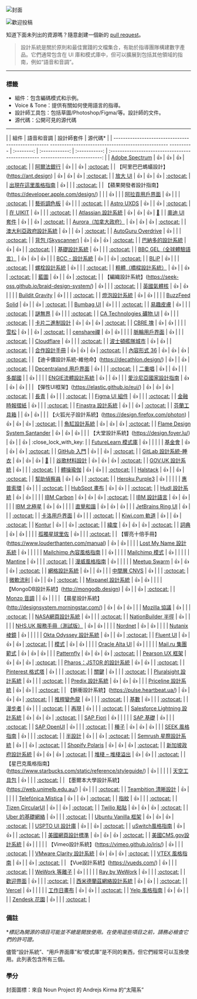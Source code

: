 ![封面](/cover.png)

![歡迎投稿](https://img.shields.io/badge/Contributions-welcome-blue.svg)

知道下面未列出的資源嗎？隨意創建一個新的 [pull request](https://github.com/alexpate/awesome-design-systems/pulls)。

> 設計系統是關於原則和最佳實踐的文檔集合，有助於指導團隊構建數字產品。它們通常包含在 UI 庫和模式庫中，但可以擴展到包括其他領域的指南，例如“語音和音調”。

---

### 標籤

- 組件：包含編碼模式和示例。
- Voice & Tone：提供有關如何使用語言的指導。
- 設計師工具包：包括草圖/Photoshop/Figma/等。設計師的文件。
- 源代碼：公開可見的源代碼

---

| | 組件 | 語音和音調 | 設計師套件 | 源代碼\* |
| -------------------------------------------------- -------------------------------------------------- ---------- | :--------: | :------------: | :-----------: | :------------------------------------------------ --------------------------: |
| [Adobe Spectrum](https://spectrum.adobe.com) | 👍 | 👍 | 👍 | [:octocat:](https://github.com/adobe/react-spectrum) |
| [阿爾法銀行](https://design.alfabank.ru) | 👍 | | 👍 | [:octocat:](https://github.com/alfa-laboratory/arui-feather) |
| 【阿里巴巴螞蟻設計】(https://ant.design) | 👍 | 👍 | 👍 | [:octocat:](https://github.com/ant-design/ant-design/) |
| [放大 UI](https://ui.docs.amplify.aws/) | 👍 | 👍 | 👍 | [:octocat:](https://github.com/aws-amplify/amplify-ui/) |
| [出現在這里風格指南](https://bloom.appearhere.co.uk/) | 👍 | | | [:octocat:](https://github.com/appearhere/bloom) |
| 【蘋果開發者設計指南】(https://developer.apple.com/design/) | | | 👍 | |
| [阿拉貢用戶界面](https://ui.aragon.org/) | 👍 | | | [:octocat:](https://github.com/aragon/ui) |
| [藝術調色板](https://palette.artsy.net/) | 👍 | | | [:octocat:](https://github.com/artsy/palette) |
| [Astro UXDS](https://astrouxds.com/) | 👍 | | 👍 | [:octocat:](https://github.com/RocketCommunicationsInc/astro-components) |
| [在 UIKIT](https://at-ui.github.io/at-ui/#/en) | 👍 | | | [:octocat:](https://github.com/at-ui/at-ui) |
| [Atlassian 設計系統](https://atlassian.design) | 👍 | 👍 | 👍 | [:space_invader:](https://bitbucket.org/atlassian/atlassian-frontend-mirror/) |
| [奧迪 UI 套件](https://www.audi.com/ci/en/guides/user-interface/introduction.html) | 👍 | | 👍 | [:octocat:](https://github.com/audi/audi-ui) |
| [Aurora（加拿大政府）](https://design.gccollab.ca/) | 👍 | 👍 | 👍 | [:octocat:](https://github.com/gctools-outilsgc/design-system) |
| [澳大利亞政府設計系統](https://designsystem.gov.au/) | 👍 | | 👍 | [:octocat:](https://github.com/govau/design-system-components/) |
| [AutoGuru Overdrive](http://overdrive.autoguru.io/) | 👍 | | | [:octocat:](https://github.com/autoguru-au/overdrive) |
| [背包 (Skyscanner)](https://skyscanner.design/) | 👍 | 👍 | 👍 | [:octocat:](https://github.com/skyscanner/backpack) |
| [巴納多的設計系統](https://design-system.barnardos.org.uk) | 👍 | 👍 | | [:octocat:](https://github.com/barnardos/design-system) |
| [基礎設計系統](https://basis.now.sh) | 👍 | | | [:octocat:](https://github.com/moroshko/basis) |
| [BBC GEL（全球體驗語言）](https://www.bbc.co.uk/gel) | 👍 | 👍 | 👍 | |
| [BCC - 設計系統](https://designsystem.bccfilkom.net/) | 👍 | | 👍 | [:octocat:](https://github.com/bccfilkom/designsystem) |
| [BLiP](https://design.blip.ai/) | 👍 | | | [:octocat:](https://github.com/takenet/blip-toolkit) |
| [螺栓設計系統](https://boltdesignsystem.com/) | 👍 | | | [:octocat:](https://github.com/boltdesignsystem/bolt) |
| [粗體（橋樑設計系統）](https://bold.bridge.ufsc.br/) | 👍 | | 👍 | [:octocat:](https://github.com/laboratoriobridge/bold) |
| [藍圖](https://blueprintjs.com/) | 👍 | | 👍 | [:octocat:](https://github.com/palantir/blueprint) |
| 【編織設計系統】(https://seek-oss.github.io/braid-design-system/) | 👍 | | | [:octocat:](https://github.com/seek-oss/braid-design-system) |
| [英國氣體核](https://britishgas.design/) | 👍 | 👍 | | |
| [Buildit Gravity](http://style.buildit.digital/) | 👍 | | | [:octocat:](https://github.com/buildit/gravity-ui-web) |
| [燈泡設計系統](https://design.bulb.co.uk/) | 👍 | 👍 | | |
| [BuzzFeed Solid](https://solid.buzzfeed.com/) | 👍 | | 👍 | [:octocat:](https://github.com/buzzfeed/solid) |
| [Bumbag UI](https://bumbag.style/) | 👍 | | | [:octocat:](https://github.com/bumbag/bumbag-ui) |
| [易趣皮膚](https://ebay.github.io/skin/) | 👍 | | | [:octocat:](https://github.com/eBay/skin) |
| [謎無界](https://boundless.js.org/) | 👍 | | | [:octocat:](https://github.com/enigma-io/boundless) |
| [CA Technologies 礦物 UI](https://mineral-ui.netlify.app/) | 👍 | | | [:octocat:](https://github.com/mineral-ui/mineral-ui) |
| [卡片二進制設計](https://github.com/opensource-cards/binary-ui) | 👍 | 👍 | 👍 | [:octocat:](https://github.com/opensource-cards/binary-ui) |
| [CBRE 塊](https://blocks.cbrebuild.com/) | 👍 | 👍 | | |
| [雪松](https://rei.github.io/rei-cedar-docs/) | 👍 | | 👍 | [:octocat:](https://github.com/rei/rei-cedar) |
| [censhare禪](https://design.censhare.com/) | 👍 | 👍 | | |
| [脈輪用戶界面](https://chakra-ui.com/) | 👍 | | | [:octocat:](https://github.com/chakra-ui/chakra-ui) |
| [Cloudflare](https://cloudflare.github.io/cf-ui/) | 👍 | | | [:octocat:](https://github.com/cloudflare/cf-ui) |
| [波士頓艦隊城市](https://patterns.boston.gov/) | 👍 | 👍 | | [:octocat:](https://github.com/CityOfBoston/digital) |
| [合作設計手冊](https://coop-design-manual.herokuapp.com/) | 👍 | 👍 | 👍 | [:octocat:](https://github.com/coopdigital/design-system) |
| [內容形式 36](https://f36.contentful.com/) | 👍 | 👍 | 👍 | [:octocat:](https://github.com/contentful/forma-36) |
| 【迪卡儂設計系統-維他命】(https://decathlon.design/) | 👍 | | 👍 | [:octocat:](https://github.com/decathlon/vitamin-web) |
| [Decentraland 用戶界面](https://ui.decentraland.org/) | 👍 | | | [:octocat:](https://github.com/decentraland/ui) |
| [二重唱](https://www.duetds.com) | 👍 | | 👍 | |
| [多鄰國](https://design.duolingo.com/) | | 👍 | | |
| [ENGIE流體設計系統](https://www.engie.design) | 👍 | | 👍 | |
| [愛沙尼亞國家設計指南](https://brand.estonia.ee) | 👍 | 👍 | 👍 | |
| 【彈性UI框架】(https://elastic.github.io/eui/) | 👍 | 👍 | 👍 | [:octocat:](https://github.com/elastic/eui) |
| [長青](https://evergreen.surge.sh) | 👍 | | | [:octocat:](https://github.com/segmentio/evergreen) |
| [Figma UI 組件](https://figma-ui.lessmess.dev/) | 👍 | | | [:octocat:](https://github.com/lessmess-dev/figma-ui-components) |
| [金融時報摺紙](https://origami.ft.com/) | 👍 | | | [:octocat:](https://github.com/Financial-Times/origami) |
| [Finastra 設計系統](https://design.fusionfabric.cloud/) | 👍 | | 👍 | [:octocat:](https://github.com/fusionfabric/finastra-design-system) |
| [芬蘭工具箱](https://toolbox.finland.fi/) | | 👍 | 👍 | |
| 【火狐光子設計系統】(https://design.firefox.com/photon) | 👍 | 👍 | 👍 | [:octocat:](https://github.com/FirefoxUX/photon) |
| [魚缸設計系統](https://fishtank.bna.com/) | 👍 | 👍 | 👍 | [:octocat:](https://github.com/bloombergindustry/fishtank-vue) |
| [Flame Design System Santander](https://bancosantander.invisionapp.com/dsm/santander-group/flame-ds-santander) | 👍 | 👍 | 👍 | |
| 【大堂設計系統】(https://design.foyer.lu/) | 👍 | | 👍 | :close_lock_with_key: |
| [FutureLearn 模式庫](https://www.futurelearn.com/pattern-library) | 👍 | | | |
| [基金會](https://get.foundation/) | 👍 | 👍 | 👍 | [:octocat:](https://github.com/foundation/foundation-sites) |
| [GitHub 入門](https://primer.style/) | 👍 | | 👍 | [:octocat:](https://github.com/primer/) |
| [GitLab 設計系統-睡衣](https://design.gitlab.com/) | 👍 | 👍 | 👍 | [:fox_face:](https://gitlab.com/gitlab-org/design.gitlab.com) |
| [谷歌材料設計](https://material.io/guidelines/#introduction-goals) | 👍 | 👍 | 👍 | [:octocat:](https://github.com/material-components/material-components) |
| [GOV.UK 設計系統](https://www.gov.uk/design-system) | 👍 | | | [:octocat:](https://github.com/alphagov/govuk-design-system) |
| [體操瑜伽](https://gympass.github.io/yoga/) | 👍 | 👍 | | [:octocat:](https://github.com/gympass/yoga) |
| [Halstack](https://developer.dxc.com/design/guidelines/principles/overview) | 👍 | | 👍 | [:octocat:](https://github.com/dxc-technology/halstack-style-guide) |
| [幫助偵察員](https://style.helpscout.com/) | 👍 | 👍 | | [:octocat:](https://github.com/helpscout/seed-framework) |
| [Heroku Purple3](https://design.herokai.com/) | 👍 | | | |
| [惠普索環](https://grommet.github.io) | 👍 | | | [:octocat:](https://github.com/grommet/grommet) |
| [HubSpot 畫布](https://canvas.hubspot.com/) | 👍 | 👍 | | [:octocat:](https://github.com/HubSpot/canvas) |
| [Hudl 設計系統](https://uniform.hudl.com/) | 👍 | 👍 | | |
| [IBM Carbon](https://www.carbondesignsystem.com/) | 👍 | 👍 | 👍 | [:octocat:](https://github.com/ibm/carbon-components) |
| [IBM 設計語言](https://www.ibm.com/design/language/) | 👍 | 👍 | | |
| [IBM 北極星](https://www.ibm.com/standards/web/) | 👍 | 👍 | | |
| [直覺和諧](https://designsystem.quickbooks.com/) | 👍 | 👍 | 👍 | |
| [JetBrains Ring UI](https://jetbrains.github.io/ring-ui) | 👍 | | | [:octocat:](https://github.com/JetBrains/ring-ui) |
| [卡洛用戶界面](https://kalo.design) | 👍 | | | [:octocat:](https://github.com/kalohq/ui) |
| [Kiwi.com 軌道](https://orbit.kiwi) | 👍 | | 👍 | [:octocat:](https://github.com/kiwicom/orbit-components/) |
| [Kontur](https://guides.kontur.ru/) | 👍 | | 👍 | [:octocat:](https://github.com/skbkontur/retail-ui/) |
| [緯度](https://www.flexport.com/design) | 👍 | 👍 | 👍 | [:octocat:](https://github.com/flexport/latitude/) |
| [詞典](https://lexicondesign.io/) | 👍 | 👍 | | |
| [孤獨星球里佐](https://rizzo.lonelyplanet.com/) | 👍 | | | [:octocat:](https://github.com/lonelyplanet/rizzo) |
| 【響亮十倍手冊】(https://www.louderthanten.com/manual) | 👍 | 👍 | | |
| [Lost My Name 設計系統](http://design-system.lostmy.name/) | 👍 | | | |
| [Mailchimp 內容風格指南](https://styleguide.mailchimp.com/) | | 👍 | | |
| [Mailchimp 模式](https://ux.mailchimp.com/patterns) | 👍 | | | |
| [Mantine](https://mantine.dev/) | 👍 | | | [:octocat:](https://github.com/mantinedev/mantine) |
| [漫威風格指南](https://marvelapp.com/styleguide) | 👍 | | | |
| [Meetup Swarm](https://meetup.github.io/swarm-design-system/) | 👍 | 👍 | 👍 | [:octocat:](https://github.com/meetup/swarm-design-system/) |
| [網格設計系統](https://www.meshdesignsystem.com/) | 👍 | | 👍 | |
| [中間層 CNVS](https://mesosphere.github.io/cnvs/) | 👍 | | | [:octocat:](https://github.com/mesosphere/cnvs/) |
| [微軟流利](https://www.microsoft.com/design/fluent/) | 👍 | | 👍 | [:octocat:](https://github.com/microsoft/fluentui) |
| [Mixpanel 設計系統](https://design.mixpanel.com) | 👍 | 👍 | | |
| 【MongoDB設計系統】(http://mongodb.design) | 👍 | | 👍 | [:octocat:](https://github.com/mongodb/design) |
| [Monzo 音調](https://monzo.com/tone-of-voice/) | | 👍 | | |
| 【晨星設計系統】(http://designsystem.morningstar.com/) | 👍 | 👍 | 👍 | |
| [Mozilla 協議](https://protocol.mozilla.org/) | 👍 | | | [:octocat:](https://github.com/mozilla/protocol) |
| [NASA網頁設計系統](https://nasa.github.io/nasawds-site/) | 👍 | | | [:octocat:](https://github.com/nasa/nasawds) |
| [NationBuilder 半徑](https://www.nationbuilder.design/) | 👍 | | | |
| [NHS.UK 服務手冊（測試版）](https://beta.nhs.uk/service-manual/) | 👍 | 👍 | | |
| [Nordnet](https://brand.nordnet.se/) | 👍 | 👍 | | |
| [Nutanix 棱鏡](https://nutanix.design/) | 👍 | | | |
| [Okta Odyssey 設計系統](https://odyssey.okta.design) | 👍 | | 👍 | [:octocat:](https://github.com/okta/odyssey) |
| [Fluent UI](https://developer.microsoft.com/en-us/fluentui#/) | 👍 | 👍 | 👍 | [:octocat:](https://github.com/microsoft/fluentui) |
| [模式](https://ux.opower.com/opattern) | 👍 | 👍 | | |
| [Oracle Alta UI](https://www.oracle.com/webfolder/ux/middleware/alta/index.html) | 👍 | | | |
| [Mail.ru 集團範式](https://design.mail.ru/) | 👍 | 👍 | 👍 | |
| [Patternfly](https://www.patternfly.org/v4/) | 👍 | 👍 | 👍 | [:octocat:](https://github.com/patternfly) |
| [Pearson UX 框架](https://uxframework.pearson.com/) | 👍 | 👍 | 👍 | [:octocat:](https://github.com/Pearson-Higher-Ed/design) |
| [Pharos：JSTOR 的設計系統](https://pharos.jstor.org) | 👍 | 👍 | | [:octocat:](https://github.com/ithaka/pharos) |
| [Pinterest 格式塔](https://pinterest.github.io/gestalt/#/) | 👍 | | | [:octocat:](https://github.com/pinterest/gestalt) |
| [關鍵](https://styleguide.pivotal.io/) | 👍 | | | [:octocat:](https://github.com/pivotal-cf/pivotal-ui) |
| [Pluralsight 設計系統](https://design-system.pluralsight.com/) | 👍 | | | [:octocat:](https://github.com/pluralsight/design-system) |
| [Predix 設計系統](https://www.predix-ui.com/) | 👍 | 👍 | 👍 | |
| [Priceline 設計系統](https://priceline.github.io/design-system/) | 👍 | 👍 | | [:octocat:](https://github.com/priceline/design-system) |
| 【脈衝設計系統】(https://pulse.heartbeat.ua/) | 👍 | 👍 | 👍 | [:octocat:](https://github.com/heartbeatua/Pulse-Boilerplate) |
| [推桿變色龍](https://pusher.github.io/chameleon/) | 👍 | | | [:octocat:](https://github.com/pusher/chameleon) |
| [基數](https://radix.modulz.app/docs/getting-started/) | 👍 | | | [:octocat:](https://github.com/modulz/radix) |
| [漫步者](https://rambler-digital-solutions.github.io/rambler-ui/) | 👍 | | | [:octocat:](https://github.com/rambler-digital-solutions/rambler-ui) |
| [再現](https://balena-io-modules.github.io/rendition/) | 👍 | | | [:octocat:](https://github.com/balena-io-modules/rendition/) |
| [Salesforce Lightning 設計系統](https://www.lightningdesignsystem.com) | 👍 | 👍 | 👍 | [:octocat:](https://github.com/salesforce-ux/design-system) |
| [SAP Fiori](https://experience.sap.com/fiori-design/) | 👍 | | | |
| [SAP 基礎](https://github.com/SAP/fundamental) | 👍 | | | [:octocat:](https://github.com/SAP/fundamental) |
| [SAP OpenUI](https://github.com/SAP/openui5) | 👍 | | | [:octocat:](https://github.com/SAP/openui5) |
| [種子](https://sproutsocial.com/seeds) | 👍 | 👍 | 👍 | |
| [SEEK 風格指南](https://seek-oss.github.io/seek-style-guide/) | 👍 | | | [:octocat:](https://github.com/seek-oss/seek-style-guide) |
| [半設計](https://semi.design/en-US) | 👍 | | 👍 | [:octocat:](https://github.com/DouyinFE/semi-design) |
| [Semrush 星際設計系統](https://i.semrush.com/) | 👍 | | 👍 | [:octocat:](https://github.com/semrush/intergalactic) |
| [Shopify Polaris](https://polaris.shopify.com) | 👍 | 👍 | 👍 | [:octocat:](https://github.com/Shopify/polaris) |
| [新加坡政府設計系統](https://www.designsystem.tech.gov.sg/) | 👍 | 👍 | 👍 | [:octocat:](https://github.com/govtechsg/sgds) |
| [堆棧 – 堆棧溢出](https://stackoverflow.design/) | 👍 | 👍 | | [:octocat:](https://github.com/StackExchange/Stacks) |
| 【星巴克風格指南】(https://www.starbucks.com/static/reference/styleguide/) | 👍 | | | |
| [天空工具包](https://www.sky.com/toolkit) | 👍 | | | [:octocat:](https://github.com/sky-uk/toolkit) |
| 【墨爾本大學設計系統】(https://web.unimelb.edu.au/) | 👍 | | | [:octocat:](https://github.com/unimelb/unimelb-design-system) |
| [Teambition 清晰設計](https://design.teambition.com/) | 👍 | | | |
| [Telefónica Mística](https://brandfactory.telefonica.com/mistica) | 👍 | | 👍 | [:octocat:](https://github.com/Telefonica/mistica) |
| [指紋](https://thumbprint.design/) | 👍 | | | [:octocat:](https://github.com/thumbtack/thumbprint) |
| [Tizen CircularUI](https://developer.samsung.com/one-ui-watch-tizen) | 👍 | | 👍 | [:octocat:](https://github.com/Samsung/Tizen.CircularUI) |
| [Twilio 粘貼](https://paste.twilio.design/) | 👍 | 👍 | 👍 | [:octocat:](https://github.com/twilio-labs/paste) |
| [Uber 的基礎網絡](https://baseweb.design/) | 👍 | | | [:octocat:](https://github.com/uber-web/baseui) |
| [Ubuntu Vanilla 框架](https://vanillaframework.io/) | 👍 | 👍 | 👍 | [:octocat:](https://github.com/canonical-web-and-design/vanilla-framework) |
| [USPTO UI 設計庫](https://uspto.github.io/designpatterns/index.html) | 👍 | | 👍 | [:octocat:](https://github.com/uspto/designpatterns) |
| [uSwitch風格指南](https://ustyle.guide/) | 👍 | 👍 | | [:octocat:](https://github.com/uswitch/ustyle) |
| [美國網頁設計標準](https://designsystem.digital.gov/) | 👍 | 👍 | 👍 | [:octocat:](https://github.com/uswds/uswds) |
| [美國CMS.gov設計系統](https://design.cms.gov/) | 👍 | | | |
| 【Vimeo設計系統】(https://vimeo.github.io/iris/) | 👍 | | | [:octocat:](https://github.com/vimeo/iris) |
| [VMware Clarity 設計系統](https://clarity.design/) | 👍 | 👍 | 👍 | [:octocat:](https://github.com/vmware/clarity) |
| [VTEX 風格指南](https://styleguide.vtex.com/) | 👍 | | 👍 | [:octocat:](https://github.com/vtex/styleguide) |
| 【Vue設計系統】(https://vueds.com/) | 👍 | | | [:octocat:](https://github.com/viljamis/vue-design-system) |
| [WeWork 等離子](http://plasma.guide) | 👍 | | | |
| [Ray by WeWork](https://ray.wework.com) | 👍 | | | [:octocat:](https://github.com/wework/ray) |
| [歡迎界面](http://www.welcome-ui.com/) | 👍 | | | [:octocat:](https://github.com/WTTJ/welcome-ui) |
| [西米德蘭茲網絡設計系統](https://designsystem.wmnetwork.co.uk/) | 👍 | 👍 | | [:octocat:](https://github.com/wmcadigital/wmn-design-system) |
| [Vercel](https://vercel.com/design) | 👍 | | | |
| [工作日畫布](https://design.workday.com/) | 👍 | 👍 | | [:octocat:](https://github.com/Workday/canvas-kit) |
| [Yelp 風格指南](https://www.yelp.com/styleguide) | 👍 | 👍 | | |
| [Zendesk 花園](https://garden.zendesk.com/) | 👍 | | | [:octocat:](https://github.com/zendeskgarden) |

### 備註

\*_標記為開源的項目可能並不總是開放使用。在使用這些項目之前，請務必檢查它們的許可證。_

儘管“設計系統”、“用戶界面庫”和“模式庫”是不同的東西，但它們經常可以互換使用。此列表包含所有三個。

### 學分

封面圖標：來自 Noun Project 的 Andrejs Kirma 的“太陽系”